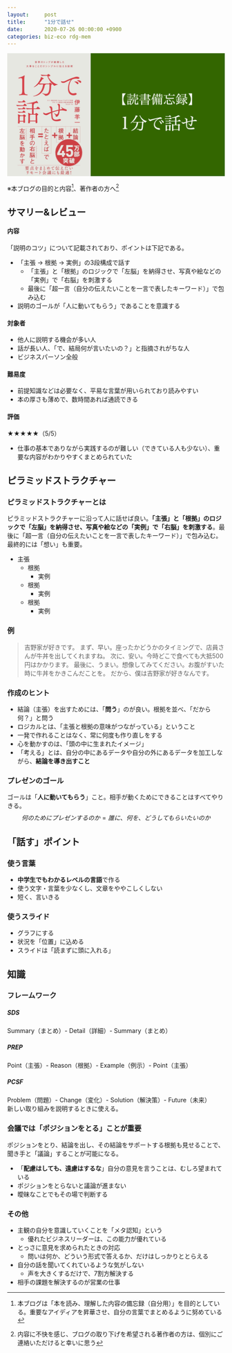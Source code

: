 ```yaml
---
layout:     post
title:      "1分で話せ"
date:       2020-07-26 00:00:00 +0900
categories: biz-eco rdg-mem
---
```


![thumbnail](/assets/2020-07-26-ippunn-de-hanase/thumbnail.png)

※本ブログの目的と内容[^1]、著作者の方へ[^2]

[^1]: 本ブログは「本を読み、理解した内容の備忘録（自分用）」を目的としている。重要なアイディアを昇華させ、自分の言葉でまとめるように努めている

[^2]: 内容に不快を感じ、ブログの取り下げを希望される著作者の方は、個別にご連絡いただけると幸いに思う

## サマリー&レビュー
#### 内容
「説明のコツ」について記載されており、ポイントは下記である。
- 「主張 → 根拠 → 実例」の3段構成で話す
    - 「主張」と「根拠」のロジックで「左脳」を納得させ、写真や絵などの「実例」で「右脳」を刺激する
    - 最後に「超一言（自分の伝えたいことを一言で表したキーワード）」で包み込む
- 説明のゴールが「人に動いてもらう」であることを意識する

#### 対象者
- 他人に説明する機会が多い人
- 話が長い人、「で、結局何が言いたいの？」と指摘されがちな人
- ビジネスパーソン全般

#### 難易度
- 前提知識などは必要なく、平易な言葉が用いられており読みやすい
- 本の厚さも薄めで、数時間あれば通読できる

#### 評価
★★★★★（5/5）
- 仕事の基本でありながら実践するのが難しい（できている人も少ない）、重要な内容がわかりやすくまとめられていた


## ピラミッドストラクチャー
### ピラミッドストラクチャーとは
ピラミッドストラクチャーに沿って人に話せば良い。**「主張」と「根拠」のロジックで「左脳」を納得させ、写真や絵などの「実例」で「右脳」を刺激する**。最後に「超一言（自分の伝えたいことを一言で表したキーワード）」で包み込む。最終的には「想い」も重要。
- 主張
    - 根拠
        - 実例
    - 根拠
        - 実例
    - 根拠
        - 実例

### 例
> 吉野家が好きです。
> まず、早い。座ったかどうかのタイミングで、店員さんが牛丼を出してくれますね。
> 次に、安い。今時どこで食べても大抵500円はかかります。
> 最後に、うまい。想像してみてください。お腹がすいた時に牛丼をかきこんだことを。
> だから、僕は吉野家が好きなんです。

### 作成のヒント
- 結論（主張）を出すためには、「**問う**」のが良い。根拠を並べ、「だから何？」と問う
- ロジカルとは、「主張と根拠の意味がつながっている」ということ
- 一発で作れることはなく、常に何度も作り直しをする
- 心を動かすのは、「頭の中に生まれたイメージ」
- 「考える」とは、自分の中にあるデータや自分の外にあるデータを加工しながら、**結論を導き出すこと**

### プレゼンのゴール
ゴールは「**人に動いてもらう**」こと。相手が動くためにできることはすべてやりきる。
$$何のためにプレゼンするのか = 誰に、何を、どうしてもらいたいのか$$


## 「話す」ポイント
### 使う言葉
- **中学生でもわかるレベルの言語**で作る
- 使う文字・言葉を少なくし、文章をややこしくしない
- 短く、言いきる

### 使うスライド
- グラフにする
- 状況を「位置」に込める
- スライドは「読まずに頭に入れる」


## 知識
### フレームワーク
##### SDS
Summary（まとめ）- Detail（詳細）- Summary（まとめ）
##### PREP
Point（主張）- Reason（根拠）- Example（例示）- Point（主張）
##### PCSF
Problem（問題）- Change（変化）- Solution（解決策）- Future（未来）  
新しい取り組みを説明するときに使える。

### 会議では「ポジションをとる」ことが重要
ポジションをとり、結論を出し、その結論をサポートする根拠も見せることで、聞き手と「議論」することが可能になる。
- 「**配慮はしても、遠慮はするな**」自分の意見を言うことは、むしろ望まれている
- ポジションをとらないと議論が進まない
- 曖昧なことでもその場で判断する

### その他
- 主観の自分を意識していくことを「メタ認知」という
    - 優れたビジネスリーダーは、この能力が優れている
- とっさに意見を求められたときの対応
    - 問いは何か、どういう形式で答えるか、だけはしっかりととらえる
- 自分の話を聞いてくれているような気がしない
    - 声を大きくするだけで、7割方解決する
- 相手の課題を解決するのが営業の仕事

